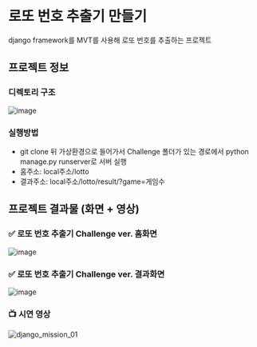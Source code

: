 # 로또 번호 추출기 만들기
django framework를 MVT를 사용해 로또 번호를 추출하는 프로젝트

## 프로젝트 정보
### 디렉토리 구조
![image](https://user-images.githubusercontent.com/67543838/162205028-05dd9624-4573-448a-907b-b0d1114a1f0d.png)

### 실행방법
- git clone 뒤 가상환경으로 들어가서 Challenge 폴더가 있는 경로에서 python manage.py runserver로 서버 실행
- 홈주소: local주소/lotto
- 결과주소: local주소/lotto/result/?game=게임수

## 프로젝트 결과물 (화면 + 영상)

### ✅ 로또 번호 추출기 Challenge ver. 홈화면

![image](https://user-images.githubusercontent.com/67543838/162204375-3a8a9695-ccb8-47c4-a2f4-4a358af873dd.png)

### ✅ 로또 번호 추출기 Challenge ver. 결과화면

![image](https://user-images.githubusercontent.com/67543838/162204341-ee3c41d9-7a2d-4896-a4d2-9f3bd7cfbd78.png)

### 📺  시연 영상
![django_mission_01](https://user-images.githubusercontent.com/67543838/160998831-29a0a1c3-d5a3-424a-9c7c-89c3c219b5aa.gif)
